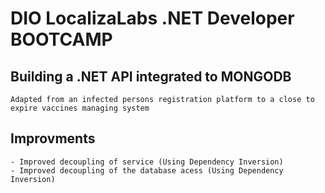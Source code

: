 ﻿# DIO LocalizaLabs .NET Developer BOOTCAMP 
## Building a .NET API integrated to MONGODB
    Adapted from an infected persons registration platform to a close to expire vaccines managing system

## Improvments
    - Improved decoupling of service (Using Dependency Inversion)
    - Improved decoupling of the database acess (Using Dependency Inversion)